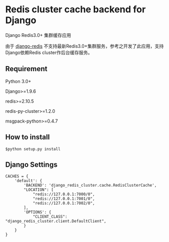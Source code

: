 # Redis cluster cache backend for Django

Django Redis3.0+ 集群缓存应用

由于 [django-redis](https://github.com/niwinz/django-redis) 不支持最新Redis3.0+集群服务，参考之开发了此应用，支持Django依赖Redis cluster作后台缓存服务。

## Requirement

Python 3.0+

Django>=1.9.6

redis>=2.10.5

redis-py-cluster>=1.2.0

msgpack-python>=0.4.7

## How to install

```
$python setup.py install
```

## Django Settings

>
```
CACHES = {
    'default': {
        'BACKEND': 'django_redis_cluster.cache.RedisClusterCache',
        "LOCATION": [
            "redis://127.0.0.1:7000/0",
            "redis://127.0.0.1:7001/0",
            "redis://127.0.0.1:7002/0",
        ],
        'OPTIONS': {
            "CLIENT_CLASS": "django_redis_cluster.client.DefaultClient",
        }
    }
}
```
